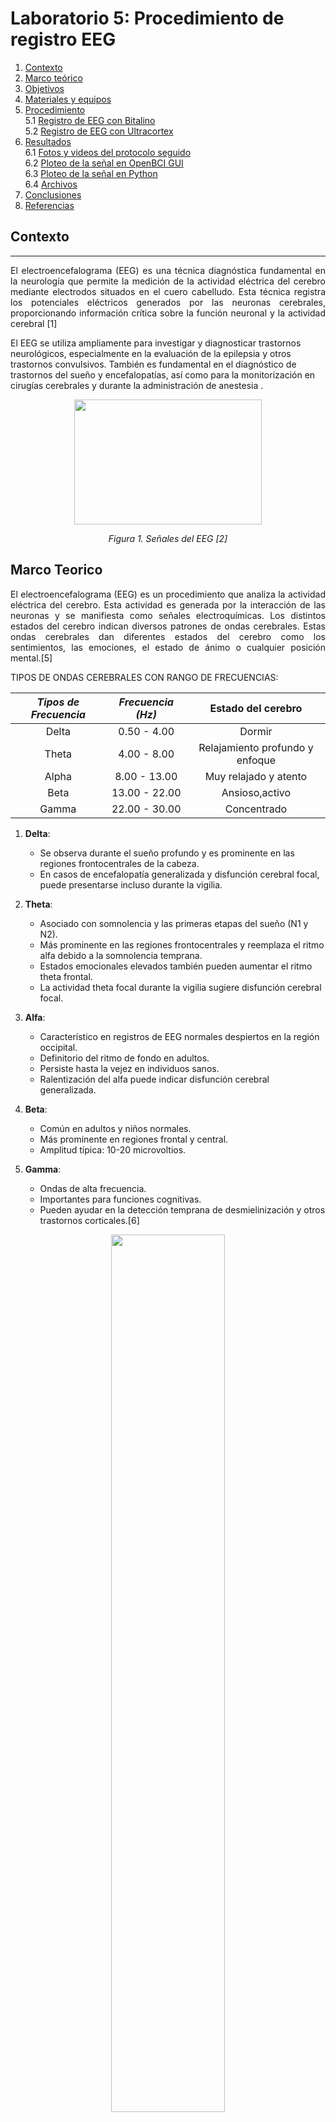 # Laboratorio 5: Procedimiento de registro EEG

1. [Contexto](#context)
2. [Marco teórico](#marco)
3. [Objetivos](#obj)
4. [Materiales y equipos](#mat)
5. [Procedimiento](#proc)\
     5.1 [Registro de EEG con Bitalino](#regBit)\
     5.2 [Registro de EEG con Ultracortex](#regUlt)
6. [Resultados](#resul)\
     6.1 [Fotos y videos del protocolo seguido](#senal)\
     6.2 [Ploteo de la señal en OpenBCI GUI](#plot)\
     6.3 [Ploteo de la señal en Python](#plote)\
     6.4 [Archivos](#arch)
7. [Conclusiones](#conclu)
8. [Referencias](#ref)

## **Contexto** <a name="context"></a>
---
<p align="justify">El electroencefalograma (EEG) es una técnica diagnóstica fundamental en la neurología que permite la medición de la actividad eléctrica del cerebro mediante electrodos situados en el cuero cabelludo. Esta técnica registra los potenciales eléctricos generados por las neuronas cerebrales, proporcionando información crítica sobre la función neuronal y la actividad cerebral [1] </p>

<p align=justify"> El EEG se utiliza ampliamente para investigar y diagnosticar trastornos neurológicos, especialmente en la evaluación de la epilepsia y otros trastornos convulsivos. También es fundamental en el diagnóstico de trastornos del sueño y encefalopatías, así como para la monitorización en cirugías cerebrales y durante la administración de anestesia .</p>

<p align="center">
  <img src="https://miro.medium.com/v2/resize:fit:741/1*vd7YUOZFzdT7QMu0vcDfIQ.jpeg"  width="300" height="200"> </p>
<em><p align="center">Figura 1. Señales del EEG [2]</p></em> 


## **Marco Teorico** <a name="marco"></a>
<p align="justify"> El electroencefalograma (EEG) es un procedimiento que analiza la actividad eléctrica del cerebro. Esta actividad es generada por la interacción de las neuronas y se manifiesta como señales electroquímicas. Los distintos estados del cerebro indican diversos patrones de ondas cerebrales. Estas ondas cerebrales dan diferentes estados del cerebro como los sentimientos, las emociones, el estado de ánimo o cualquier posición mental.[5]

TIPOS DE ONDAS CEREBRALES CON RANGO DE FRECUENCIAS:

<p align="center"> 
    
| **_Tipos de Frecuencia_** | **_Frecuencia (Hz)_** |Estado del cerebro|
|:---------------------------------------------:|:---------------------:|:------------:|
|                     Delta                     |      0.50 - 4.00      |Dormir|
|                     Theta                     |      4.00 - 8.00      |Relajamiento profundo y enfoque |
|                     Alpha                     | 8.00 - 13.00          |Muy relajado y atento|
|                      Beta                     | 13.00 - 22.00         |Ansioso,activo|
|                     Gamma                     | 22.00 - 30.00         |Concentrado|

</p>

1. **Delta**:
    - Se observa durante el sueño profundo y es prominente en las regiones frontocentrales de la cabeza.
    - En casos de encefalopatía generalizada y disfunción cerebral focal, puede presentarse incluso durante la vigilia.

2. **Theta**:
    - Asociado con somnolencia y las primeras etapas del sueño (N1 y N2).
    - Más prominente en las regiones frontocentrales y reemplaza el ritmo alfa debido a la somnolencia temprana.
    - Estados emocionales elevados también pueden aumentar el ritmo theta frontal.
    - La actividad theta focal durante la vigilia sugiere disfunción cerebral focal.

3. **Alfa**:
    - Característico en registros de EEG normales despiertos en la región occipital.
    - Definitorio del ritmo de fondo en adultos.
    - Persiste hasta la vejez en individuos sanos.
    - Ralentización del alfa puede indicar disfunción cerebral generalizada.

4. **Beta**:
    - Común en adultos y niños normales.
    - Más prominente en regiones frontal y central.
    - Amplitud típica: 10-20 microvoltios.

5. **Gamma**:
    - Ondas de alta frecuencia.
    - Importantes para funciones cognitivas.
    - Pueden ayudar en la detección temprana de desmielinización y otros trastornos corticales.[6]
      
<p align="center"> <img src="https://i0.wp.com/neurodoza.com/wp-content/uploads/2023/05/tipos_de_ondas_cerebrales_6440_600-webp-600%C3%97400-.png?resize=368%2C286&ssl=1" width="60%" /> </p>
<p align="center"> Figura 2. Ondas cerebrales.</p>
   

---

## **Objetivos** <a name="obj"></a>
---
- Capturar señales biomédicas mediante el uso de EEG y configurar correctamente los dispositivos BiTalino y Ultracortex Mark IV.
- Extraer y analizar la información obtenida de estas señales utilizando el software OpenBCI GUI y Open Signal.

### **Materiales y equipos** <a name="mat"></a>
---
|  **Modelo**  | **Descripción** | **Cantidad** |
|:------------:|:---------------:|:------------:|
| (R)EVOLUTION |   Kit BITalino  |       1      |
|       -      |      Ultracortex Mark IV EEG    |       1      |
|       -      |      Electrodos    |       3      |
|       -      |      Cable de 3 derivaciones    |       1      |
|       -      |      Laptop    |       1      |

## **Procedimiento** <a name="proc"></a>
---
### **Registro de EEG con Bitalino** <a name="regBit"></a>
Como referencia para la colocación de los electrodos y buenas prácticas durante la toma de datos utilizamos la guía proporcionada por el mismo sitio web de Bitalino [3]:

<p align="center">
  <img src="https://github.com/NadAbiO/IntroSeniales/blob/main/Anexos/Laboratorios/LabEEG/ReferenciaBitalito.png">
</p> 
<em><p align="center">Figura 3. Posicionamiento de Electrodos en posicion FP1 [3]</p></em>

<p align="center">
  <img width="300" height="400" src="https://github.com/NadAbiO/IntroSeniales/blob/main/Anexos/Laboratorios/LabEEG/BruConexion.jpg">
</p> 
<em><p align="center">Figura 4. Conexion final en Integrante</p></em>

Posterior a la conexion se realizo la toma de medicion utilizando la siguiente metodologia:

1. Registrar una línea base de señal con poco ruido y sin movimientos (respiración normal,sin movimientos oculares/ojos cerrados) 
durante 30 segundos.
2. Repetir un ciclo de OJOS ABIERTOS - OJOS CERRADOS cinco veces, manteniendo ambasfases durante cinco segundos.
3. Registre otra fase de referencia de 30 segundos (paso 1).
4. Un integrante del grupo lea en voz alta una serie de ejercicios matemáticos (verindicaciones abajo) y resolver cada uno de 
ellos mentalmente enfocando la mirada en un punto específico para evitar artefactos.
5. Detener la grabación y guardar los datos

Para el punto 4 se realizaron la siguientes preguntas[4]:

| Categoría           | Ejemplo                                                                                                                                                       |
|---------------------|---------------------------------------------------------------------------------------------------------------------------------------------------------------|
| Ejemplo Sencillo    | - Hay 3 pájaros en un árbol; Llegan 7 más. ¿Cuántas aves hay ahora?     |                                                                                      
|                     | - Jonas tiene 5 manzanas y Mary tiene 4. ¿Cuántas manzanas tienen en total?    |                                                                                    
|                     | - Hanna tiene 9 dólares pero gastó 4. ¿Cuántos dólares le quedan?            |                                                                                  
| Ejemplo Complejo    | - John anotó 45 puntos para su equipo; 10 más que José. Marie anotó 13 puntos más que John y Joseph juntos. ¿Cuántos puntos obtuvieron en total?              |
|                     | - El Grupo A tiene 24 estudiantes; 13 menos que el grupo B. El grupo C tiene 12 estudiantes más que los grupos A y B combinados. ¿Cuál es el número total de estudiantes? |
|                     | - Una tienda vendía 21 refrescos por la mañana y 13 más que por la tarde. Por la noche vendió 10 más que por la mañana y por la tarde juntas. ¿Cuántos refrescos se vendieron en total?               |

### **Registro de EEG con Ultracortex** <a name="regUlt"></a>

<p align="justify"> El sistema internacional 10-20 es ampliamente reconocido para describir las posiciones de los electrodos en el cuero cabelludo. Se basa en distancias proporcionales entre puntos clave, como el nasion y el inion. Cada posición se identifica con una letra y un número que describen la ubicación en los lóbulos cerebrales y el hemisferio. Los números impares se refieren al hemisferio izquierdo (en rojo), mientras que los pares al derecho (en azul). La línea media se representa con la letra "z" de cero (en negro).[3]

<div align="center">

| Vista superior | Vista lateral |
|----------|----------|
| <img src="https://github.com/NadAbiO/IntroSeniales/assets/89549012/7363b9c8-fec1-4913-91fe-4202bf97d567" alt="superior" width="200"/> | <img src="https://github.com/NadAbiO/IntroSeniales/assets/89549012/c422a465-c922-477f-9f70-efd335f4fbf5" alt="lateral" width="200"/> |

<em><p align="center">Figura 5. Posicionamiento de Electrodos 10-20 [3]</p></em>

<div align="left">


<p align="center">
  <img width="300" height="400" src="https://github.com/NadAbiO/IntroSeniales/assets/89549012/8db0a778-d73c-43a5-9ec4-5445f65c9cf9">
</p> 
<em><p align="center">Figura 6. Conexión final en Integrante</p></em>


## **Resultados** <a name="resul"></a>
---
### **Fotos y videos del protocolo seguido** <a name="senal"></a>

Los resultados del registro de EEG con el Bitalino fueron los siguientes 
|                 **Paso**                 | **Registro del Bitalino** |
|:------------------------------------------:|:---------:|
|**1. Línea base de señal con poco ruido y sin movimientos** | <video src="https://github.com/NadAbiO/IntroSeniales/assets/89696355/a5db2a9f-8574-4e26-a086-f40897bcbabd">
|**2. Ciclo de OJOS ABIERTOS - OJOS CERRADOS cinco veces** | <video src="https://github.com/NadAbiO/IntroSeniales/assets/89696355/10e379ed-d79f-4410-a6ea-10499f0e65c0">
|**3. Otra fase de referencia** | <video src="https://github.com/NadAbiO/IntroSeniales/assets/89696355/6d01ed8f-d07c-4c07-86b0-509114b743ce"> 
|**4. Serie de ejercicios matemáticos** | <video src="">


Estos pasos se repitieron para el UltraCortex y los resultados fueron los siguientes
|                 **Paso**                 | **Registro del UltraCortex** |
|:------------------------------------------:|:---------:|
|**1. Fase de referencia inicial** | <img width="680" height="460" src="https://github.com/NadAbiO/IntroSeniales/blob/main/Anexos/Laboratorios/LabEEG/ReposoEEg.jpg">
|**2. Ciclo de OJOS ABIERTOS - OJOS CERRADOS cinco veces** | <img src="https://github.com/NadAbiO/IntroSeniales/blob/main/Anexos/Laboratorios/LabEEG/CicloEEg.jpg"> 
|**4. Serie de ejercicios matemáticos** | <video src="https://github.com/NadAbiO/IntroSeniales/assets/89696355/6b05e323-6197-4621-a14b-f3e10a6a1e63">

### **Ploteo de la señal en OpenBCI GUI** <a name="plot"></a>

### **Ploteo de la señal en Python** <a name="plote"></a>
#### Prueba 1 (Bruno Tello)
<p align="center">
  <img width="460" height="300" src="https://github.com/NadAbiO/IntroSeniales/blob/446698ff298e360f24d8ca553e308076eaa7cf19/ISB/Laboratorios/Lab5_EEG/Lab5_EEG/Se%C3%B1ales_EEG/bruno1.png">
</p> 
<em><p align="center">Figura 7. Ojos cerrados</p></em>

#### Prueba 2 (Bruno Tello)
<p align="center">
  <img width="460" height="300" src="https://github.com/NadAbiO/IntroSeniales/blob/446698ff298e360f24d8ca553e308076eaa7cf19/ISB/Laboratorios/Lab5_EEG/Lab5_EEG/Se%C3%B1ales_EEG/bruno2.png">
</p> 
<em><p align="center">Figura 8. Ciclo Ojos cerrados - Ojos abiertos</p></em>

#### Prueba 3 (Bruno Tello)
<p align="center">
  <img width="460" height="300" src="https://github.com/NadAbiO/IntroSeniales/blob/446698ff298e360f24d8ca553e308076eaa7cf19/ISB/Laboratorios/Lab5_EEG/Lab5_EEG/Se%C3%B1ales_EEG/bruno3.png">
</p> 
<em><p align="center">Figura 9. Ojos cerrados </p></em>

#### Prueba 4 (Bruno Tello)
<p align="center">
  <img width="460" height="300" src="https://github.com/NadAbiO/IntroSeniales/blob/446698ff298e360f24d8ca553e308076eaa7cf19/ISB/Laboratorios/Lab5_EEG/Lab5_EEG/Se%C3%B1ales_EEG/bruno4.png">
</p> 
<em><p align="center">Figura 10. Preguntas </p></em>

### **Archivos** <a name="arch"></a>
***

- [Documentos (.txt)](https://github.com/NadAbiO/IntroSeniales/tree/059ca0ee345fdd8a566c558e600a6609b48ffcaf/ISB/Laboratorios/Lab5_EEG/Lab5_EEG/Se%C3%B1ales_EEG)

  **Código para el ploteo de la señal:**
- [Ploteo de la señal (.py)](https://github.com/NadAbiO/IntroSeniales/blob/059ca0ee345fdd8a566c558e600a6609b48ffcaf/ISB/Laboratorios/Lab5_EEG/Lab5_EEG/adq_ECG.py)


## **Conclusiones** <a name="conclu"></a>

## **Referencias** <a name="ref"></a>
---
[1] D. L. Schomer and L. da S. F. Henrique, Niedermeyer’s Electroencephalography: Basic Principles, Clinical Applications, and Related Fields. New York: Oxford University Press, 2018. <br>
[2] S. Liu, “Generating simulated EEG signals and data,” Medium, https://selinnaaliu.medium.com/generating-simulated-eeg-signals-and-data-b755363fcc3 (accessed Apr. 26, 2024). <br>
[3] Bitalino (r)evolution lab guide, https://support.pluxbiosignals.com/wp-content/uploads/2022/04/HomeGuide3_EEG.pdf (accessed Apr. 26, 2024). <br>
[4] J. M. del R&iacute;o, M. A. Guevara, M. H. Gonz&aacute;lez, R. M. H. Aguirre, and M. A. C. Aguilar, “EEG correlation during the solving of simple and complex logical–mathematical problems - cognitive, affective, & behavioral neuroscience,” SpringerLink, https://link.springer.com/article/10.3758/s13415-019-00703-5/tables/1 (accessed Apr. 26, 2024). <br>
[5] J. M. Kumar and V. K. Mittal, "EEG Data Acquisition System and Analysis of EEG Signals," 2021 2nd International Conference for Emerging Technology (INCET), Belagavi, India, 2021, pp. 1-5, doi: 10.1109/INCET51464.2021.9456431. (accessed Apr. 26, 2024). <br>
[6] C. S. Nayak and A. C. Anilkumar, “EEG Normal Waveforms,” Nih.gov, Jan. 21, 2023. https://www.ncbi.nlm.nih.gov/books/NBK539805/#:~:text=However%2C%20the%20most%20frequently%20used,beta%20(13%20to%2030Hz) (accessed Apr. 26, 2024).<br>

